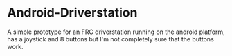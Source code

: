 Android-Driverstation
=====================

A simple prototype for an FRC driverstation running on the android platform, 
has a joystick and 8 buttons but I'm not completely sure that the buttons work.